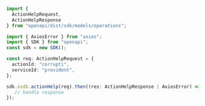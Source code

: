 <!-- Start SDK Example Usage -->
```typescript
import {
  ActionHelpRequest,
  ActionHelpResponse
} from "openapi/dist/sdk/models/operations";

import { AxiosError } from "axios";
import { SDK } from "openapi";
const sdk = new SDK();

const req: ActionHelpRequest = {
  actionId: "corrupti",
  serviceId: "provident",
};

sdk.osdb.actionHelp(req).then((res: ActionHelpResponse | AxiosError) => {
   // handle response
});
```
<!-- End SDK Example Usage -->